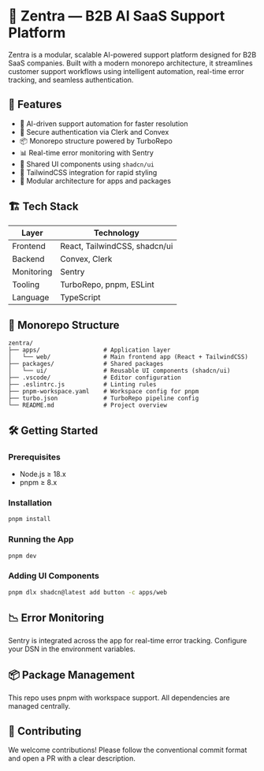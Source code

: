 # 🧠 Zentra — B2B AI SaaS Support Platform

Zentra is a modular, scalable AI-powered support platform designed for B2B SaaS companies. Built with a modern monorepo architecture, it streamlines customer support workflows using intelligent automation, real-time error tracking, and seamless authentication.

## 🚀 Features

- 🤖 AI-driven support automation for faster resolution
- 🔐 Secure authentication via Clerk and Convex
- 📦 Monorepo structure powered by TurboRepo
- 📊 Real-time error monitoring with Sentry
- 🎨 Shared UI components using `shadcn/ui`
- 💨 TailwindCSS integration for rapid styling
- 🧩 Modular architecture for apps and packages

## 🏗️ Tech Stack

| Layer         | Technology                     |
|--------------|---------------------------------|
| Frontend     | React, TailwindCSS, shadcn/ui   |
| Backend      | Convex, Clerk                   |
| Monitoring   | Sentry                          |
| Tooling      | TurboRepo, pnpm, ESLint         |
| Language     | TypeScript                      |

## 📁 Monorepo Structure
```
zentra/
├── apps/                  # Application layer
│   └── web/               # Main frontend app (React + TailwindCSS)
├── packages/              # Shared packages
│   └── ui/                # Reusable UI components (shadcn/ui)
├── .vscode/               # Editor configuration
├── .eslintrc.js           # Linting rules
├── pnpm-workspace.yaml    # Workspace config for pnpm
├── turbo.json             # TurboRepo pipeline config
└── README.md              # Project overview
```

## 🛠️ Getting Started

### Prerequisites

- Node.js ≥ 18.x
- pnpm ≥ 8.x

### Installation

```bash
pnpm install
```

### Running the App

```bash
pnpm dev
```

### Adding UI Components

```bash
pnpm dlx shadcn@latest add button -c apps/web
```

## 📉 Error Monitoring

Sentry is integrated across the app for real-time error tracking. Configure your DSN in the environment variables.

## 📦 Package Management

This repo uses pnpm with workspace support. All dependencies are managed centrally.

## 🤝 Contributing

We welcome contributions! Please follow the conventional commit format and open a PR with a clear description.
